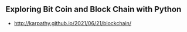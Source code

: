 ## Exploring Bit Coin and Block Chain with Python

* http://karpathy.github.io/2021/06/21/blockchain/
